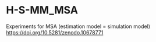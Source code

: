 # H-S-MM_MSA
Experiments for MSA (estimation model = simulation model) 
https://doi.org/10.5281/zenodo.10678771
